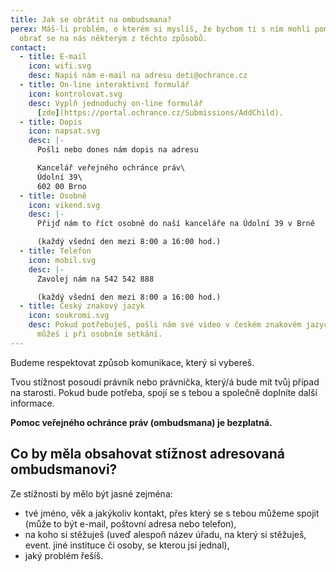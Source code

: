 ```yaml
---
title: Jak se obrátit na ombudsmana?
perex: Máš-li problém, o kterém si myslíš, že bychom ti s ním mohli pomoci,
  obrať se na nás některým z těchto způsobů.
contact:
  - title: E-mail
    icon: wifi.svg
    desc: Napiš nám e-mail na adresu deti@ochrance.cz
  - title: On-line interaktivní formulář
    icon: kontrolovat.svg
    desc: Vyplň jednoduchý on-line formulář
      [zde](https://portal.ochrance.cz/Submissions/AddChild).
  - title: Dopis
    icon: napsat.svg
    desc: |-
      Pošli nebo dones nám dopis na adresu

      Kancelář veřejného ochránce práv\
      Údolní 39\
      602 00 Brno
  - title: Osobně
    icon: vikend.svg
    desc: |-
      Přijď nám to říct osobně do naší kanceláře na Údolní 39 v Brně 

      (každý všední den mezi 8:00 a 16:00 hod.)
  - title: Telefon
    icon: mobil.svg
    desc: |-
      Zavolej nám na 542 542 888 

      (každý všední den mezi 8:00 a 16:00 hod.)
  - title: Český znakový jazyk
    icon: soukromi.svg
    desc: Pokud potřebuješ, pošli nám své video v českém znakovém jazyce. Znakovat
      můžeš i při osobním setkání.
---
```

Budeme respektovat způsob komunikace, který si vybereš.

Tvou stížnost posoudí právník nebo právnička, který/á bude mít tvůj případ na starosti. Pokud bude potřeba, spojí se s tebou a společně doplníte další informace.

**Pomoc veřejného ochránce práv (ombudsmana) je bezplatná.**

## Co by měla obsahovat stížnost adresovaná ombudsmanovi?

Ze stížnosti by mělo být jasné zejména:

* tvé jméno, věk a jakýkoliv kontakt, přes který se s tebou můžeme spojit (může to být e-mail, poštovní adresa nebo telefon),
* na koho si stěžuješ (uveď alespoň název úřadu, na který si stěžuješ, event. jiné instituce či osoby, se kterou jsi jednal),
* jaký problém řešíš.